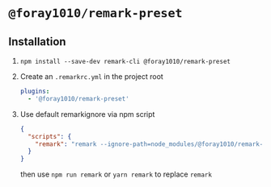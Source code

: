 # `@foray1010/remark-preset`

## Installation

1. `npm install --save-dev remark-cli @foray1010/remark-preset`

1. Create an `.remarkrc.yml` in the project root

   ```yml
   plugins:
     - '@foray1010/remark-preset'
   ```

1. Use default remarkignore via npm script

   ```json
   {
     "scripts": {
       "remark": "remark --ignore-path=node_modules/@foray1010/remark-preset/remarkignore --ignore-path-resolve-from=cwd"
     }
   }
   ```

   then use `npm run remark` or `yarn remark` to replace `remark`

